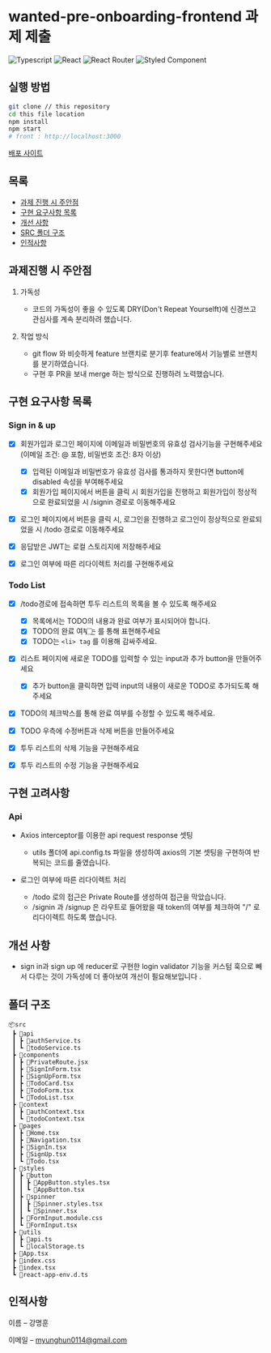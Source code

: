#  wanted-pre-onboarding-frontend 과제 제출 

<p>
<img alt="Typescript" src="https://img.shields.io/badge/Typescript-v4.9.4-3178C6?style=plastic&logoColor=white%22/%3E"/>
<img alt="React" src="https://img.shields.io/badge/React-v18.2.0-61DAFB?style=plastic&logo=react&logoColor=white"/>
<img alt="React Router" src="https://img.shields.io/badge/React Router-v6.8.0-CA4245?style=plastic&logo=reactrouter&logoColor=white"/>
<img alt="Styled Component" src="https://img.shields.io/badge/Styled Component-v5.3.6-DB7093?style=plastic&logo=styledcomponents&logoColor=white"/>
</p>


## 실행 방법

```sh
git clone // this repository
cd this file location
npm install 
npm start 
# front : http://localhost:3000 
```

[배포 사이트](https://michoball.github.io/wanted-pre-onboarding-frontend)


## 목록

- [과제 진행 시 주안점](#과제진행-시-주안점)<br/>
- [구현 요구사항 목록](#구현-요구사항-목록)<br/>
- [개선 사항](#개선-사항)<br/>
- [SRC 폴더 구조](#폴더-구조)<br/>
- [인적사항](#인적사항)<br/>



## 과제진행 시 주안점 


1. 가독성
   - 코드의 가독성이 좋을 수 있도록 DRY(Don't Repeat Yourselft)에 신경쓰고 관심사를 계속 분리하려 했습니다.  

2. 작업 방식
   - git flow 와 비슷하게 feature 브랜치로 분기후 feature에서 기능별로 브랜치를 분기하였습니다.
   - 구현 후 PR을 보내 merge 하는 방식으로 진행하려 노력했습니다.


## 구현 요구사항 목록

### Sign in & up

- [x] 회원가입과 로그인 페이지에 이메일과 비밀번호의 유효성 검사기능을 구현해주세요 (이메일 조건: @ 포함, 비밀번호 조건: 8자 이상)
   - [x] 입력된 이메일과 비밀번호가 유효성 검사를 통과하지 못한다면 button에 disabled 속성을 부여해주세요
   - [x] 회원가입 페이지에서 버튼을 클릭 시 회원가입을 진행하고 회원가입이 정상적으로 완료되었을 시 /signin 경로로 이동해주세요
- [x] 로그인 페이지에서 버튼을 클릭 시, 로그인을 진행하고 로그인이 정상적으로 완료되었을 시 /todo 경로로 이동해주세요
- [x] 응답받은 JWT는 로컬 스토리지에 저장해주세요
- [x] 로그인 여부에 따른 리다이렉트 처리를 구현해주세요


 ### Todo List


- [x] /todo경로에 접속하면 투두 리스트의 목록을 볼 수 있도록 해주세요
   - [x] 목록에서는 TODO의 내용과 완료 여부가 표시되어야 합니다.
   - [x] TODO의 완료 여부는 <input type="checkbox" />를 통해 표현해주세요
   - [x] TODO는 `<li> tag` 를 이용해 감싸주세요.
- [x] 리스트 페이지에 새로운 TODO를 입력할 수 있는 input과 추가 button을 만들어주세요
   - [x] 추가 button을 클릭하면 입력 input의 내용이 새로운 TODO로 추가되도록 해주세요
- [x] TODO의 체크박스를 통해 완료 여부를 수정할 수 있도록 해주세요.
- [x] TODO 우측에 수정버튼과 삭제 버튼을 만들어주세요
- [x] 투두 리스트의 삭제 기능을 구현해주세요
- [x] 투두 리스트의 수정 기능을 구현해주세요


## 구현 고려사항


### Api

* Axios interceptor를 이용한 api request response 셋팅

  - utils 폴더에 api.config.ts 파일을 생성하여 axios의 기본 셋팅을 구현하여 반복되는 코드를 줄였습니다.
  
* 로그인 여부에 따른 리다이렉트 처리

  - /todo 로의 접근은 Private Route를 생성하여 접근을 막았습니다. 
  - /signin 과 /signup 은 라우트로 들어왔을 때 token의 여부를 체크하여 "/" 로 리다이렉트 하도록 했습니다.



## 개선 사항

- sign in과 sign up 에 reducer로 구현한 login validator 기능을 커스텀 훅으로 빼서 다루는 것이 가독성에 더 좋아보여 개선이 필요해보입니다 .


## 폴더 구조

```
📦src
 ┣ 📂api
 ┃ ┣ 📜authService.ts
 ┃ ┗ 📜todoService.ts
 ┣ 📂components
 ┃ ┣ 📜PrivateRoute.jsx
 ┃ ┣ 📜SignInForm.tsx
 ┃ ┣ 📜SignUpForm.tsx
 ┃ ┣ 📜TodoCard.tsx
 ┃ ┣ 📜TodoForm.tsx
 ┃ ┗ 📜TodoList.tsx
 ┣ 📂context
 ┃ ┣ 📜authContext.tsx
 ┃ ┗ 📜todoContext.tsx
 ┣ 📂pages
 ┃ ┣ 📜Home.tsx
 ┃ ┣ 📜Navigation.tsx
 ┃ ┣ 📜SignIn.tsx
 ┃ ┣ 📜SignUp.tsx
 ┃ ┗ 📜Todo.tsx
 ┣ 📂styles
 ┃ ┣ 📂button
 ┃ ┃ ┣ 📜AppButton.styles.tsx
 ┃ ┃ ┗ 📜AppButton.tsx
 ┃ ┣ 📂spinner
 ┃ ┃ ┣ 📜Spinner.styles.tsx
 ┃ ┃ ┗ 📜Spinner.tsx
 ┃ ┣ 📜FormInput.module.css
 ┃ ┗ 📜FormInput.tsx
 ┣ 📂utils
 ┃ ┣ 📜api.ts
 ┃ ┗ 📜localStorage.ts
 ┣ 📜App.tsx
 ┣ 📜index.css
 ┣ 📜index.tsx
 ┗ 📜react-app-env.d.ts
```



## 인적사항


이름 – 강명훈 

이메일 – myunghun0114@gmail.com
